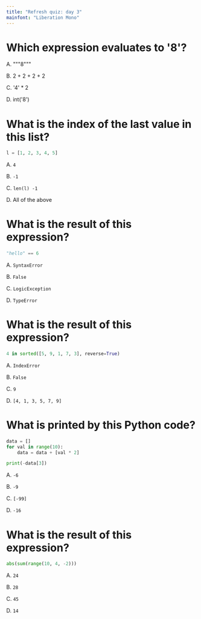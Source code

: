 ```yaml
---
title: "Refresh quiz: day 3"
mainfont: "Liberation Mono"
---
```


# Which expression evaluates to '8'?

A.  """8"""

B.  2 + 2 + 2 + 2

C.  '4' * 2

D.  int('8')



# What is the index of the last value in this list?

```python
l = [1, 2, 3, 4, 5]
```

A.  `4`

B.  `-1`

C.  `len(l) -1`

D.  All of the above


# What is the result of this expression?

```python
"hello" == 6
```

A.  `SyntaxError`

B.  `False`

C.  `LogicException`

D.  `TypeError`

# What is the result of this expression?

```python
4 in sorted([5, 9, 1, 7, 3], reverse=True)
```

A.  `IndexError`

B.  `False`

C.  `9`

D.  `[4, 1, 3, 5, 7, 9]`


# What is printed by this Python code?

```python
data = []
for val in range(10):
    data = data + [val * 2]

print(-data[3])
```

A.  `-6`

B.  `-9`

C.  `[-99]`

D.  `-16`


# What is the result of this expression?

```python
abs(sum(range(10, 4, -2)))
```

A.  `24`

B.  `28`

C.  `45`

D.  `14`

